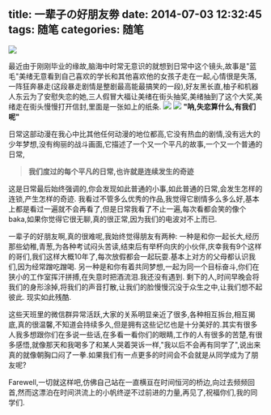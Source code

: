 title: 一辈子の好朋友劵
date: 2014-07-03 12:32:45
tags: 随笔
categories: 随笔
---

![](http://youthy-picture.qiniudn.com/1.jpg)

<!--more-->

  最近由于刚刚毕业的缘故,脑海中时常无意识的就想到日常中这个镜头,故事是"蓝毛"美绪无意看到自己喜欢的学长和其他喜欢他的女孩子走在一起,心情很是失落,一阵狂奔暴走(这段暴走剧情是整剧最高能最搞笑的一段),好友黑长直,柚子和机器人东云为了安慰失恋的她,三人假冒大福让美绪在街头抽奖,美绪抽到了这个大奖,美绪走在街头慢慢打开信封,里面是一张如上的纸条.
 ![](http://youthy-picture.qiniudn.com/9387_KH8a7.jpg)
 ![](http://youthy-picture.qiniudn.com/3.jpg)
  **"呐,失恋算什么,有我们呢"**

  日常这部动漫在我心中比其他任何动漫的地位都高,它没有热血的剧情,没有远大的少年梦想,没有绚丽的战斗画面,它描述了一个又一个平凡的故事,一个又一个普通的日常,
  > **我们度过的每个平凡的日常,也许就是连续发生的奇迹**

这是日常最后始终强调的,你会发现如此普通的小事,如此普通的日常,会发生怎样的连锁,产生怎样的奇迹.
我看过不管多么优秀的作品,我觉得它剧情多么多么好,基本上都是看过一遍就不会再看了,但是日常我看了不止一遍,每次看都会笑的像个baka,如果你觉得它很无聊,真的很正常,因为我们的电波对不上而已.

一辈子的好朋友啊,真的很难呢,我始终觉得朋友有两种:
一种是和你一起长大,经历那些幼稚,青葱,为各种考试闷头苦读,结束后有举杯向庆的小伙伴,庆幸我有9个这样的哥们,我们这样大概10年了,每次放假都会一起玩耍.基本上对方的父母都认识我们,因为经常蹭吃蹭喝.
另一种是和你有着共同梦想,一起为同一个目标奋斗,你们在狭小的工作室挥汗拼搏,在失意时把酒流泪.我还没有遇到.
剩下的人,时间早晚会将我们的身形涂掉,将我们的声音打散,让我们的脸慢慢沉没于众生之中,让我们想不起彼此.
现实如此残酷.
  
  这些天班里的微信群异常活跃,大家的关系明显亲近了很多,各种相互拆台,相互揭底,真的很温馨,不知道会持续多久,但是拥有这些记忆也是十分美好的.其实有很多人我多想跟你们在多说一些话,在多看一看你们的眼睛,工作的人有很多的苦楚,有很多感悟,就像那天和我喝多了和某人哭着哭诉一样,"我以后不会再有同学了",说出来真的就像朝胸口闷了一拳.如果我们有一点更多的时间会不会就是从同学成为了朋友呢?
      
Farewell,一切就这样吧,仿佛自己站在一直横亘在时间恒河的桥边,向过去频频回首,然而这漂泊在时间洪流上的小帆终逆不过前进的力量,再见了,祝福你们,我的同学们.
